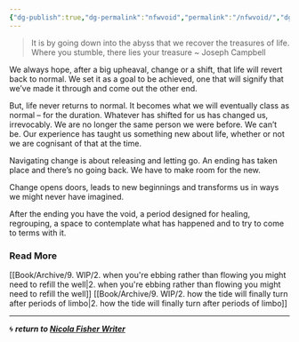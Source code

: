 ```yaml
---
{"dg-publish":true,"dg-permalink":"nfwvoid","permalink":"/nfwvoid/","dgHomeLink":true,"dgPassFrontmatter":false}
---
```



> It is by going down into the abyss that we recover the treasures of life. Where you stumble, there lies your treasure ~ Joseph Campbell

We always hope, after a big upheaval, change or a shift, that life will revert back to normal. We set it as a goal to be achieved, one that will signify that we’ve made it through and come out the other end.

But, life never returns to normal. It becomes what we will eventually class as normal – for the duration. Whatever has shifted for us has changed us, irrevocably. We are no longer the same person we were before. We can’t be. Our experience has taught us something new about life, whether or not we are cognisant of that at the time.

Navigating change is about releasing and letting go. An ending has taken place and there’s no going back. We have to make room for the new.

Change opens doors, leads to new beginnings and transforms us in ways we might never have imagined.

After the ending you have the void, a period designed for healing, regrouping, a space to contemplate what has happened and to try to come to terms with it.

### Read More

[[Book/Archive/9. WIP/2. when you're ebbing rather than flowing you might need to refill the well|2. when you're ebbing rather than flowing you might need to refill the well]]
[[Book/Archive/9. WIP/2. how the tide will finally turn after periods of limbo|2. how the tide will finally turn after periods of limbo]]

---

🌀 ***return to [Nicola Fisher Writer](https://booksbeansboots.co.uk/nfwstart/)***